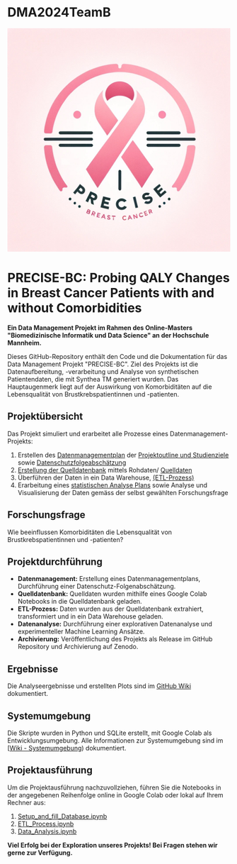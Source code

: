# DMA2024TeamB

![PRECISE-BC](/Daten/PRECISE-BC.jpg)


# PRECISE-BC: Probing QALY Changes in Breast Cancer Patients with and without Comorbidities

**Ein Data Management Projekt im Rahmen des Online-Masters "Biomedizinische Informatik und Data Science" an der Hochschule Mannheim.**

Dieses GitHub-Repository enthält den Code und die Dokumentation für das Data Management Projekt "PRECISE-BC". Ziel des Projekts ist die Datenaufbereitung, -verarbeitung und Analyse von synthetischen Patientendaten, die mit Synthea TM generiert wurden. Das Hauptaugenmerk liegt auf der Auswirkung von Komorbiditäten auf die Lebensqualität von Brustkrebspatientinnen und -patienten.

## Projektübersicht

Das Projekt simuliert und erarbeitet alle Prozesse eines Datenmanagement-Projekts:

1. Erstellen des [Datenmanagementplan](https://github.com/Fuenfgeld/DMA2024TeamB/wiki/Datenmanagementplan) der
[Projektoutline und Studienziele](https://github.com/Fuenfgeld/DMA2024TeamB/wiki/Projektoutline-und-Studienziele) sowie 
[Datenschutzfolgeabschätzung](https://github.com/Fuenfgeld/DMA2024TeamB/wiki/Datenschutzfolgeabsch%C3%A4tzung)
2. [Erstellung der Quelldatenbank](https://github.com/Fuenfgeld/DMA2024TeamB/wiki/Erstellung-Quelldatenbank) mittels Rohdaten/
[Quelldaten](https://github.com/Fuenfgeld/DMA2024TeamB/wiki/Quelldaten)
3. Überführen der Daten in ein Data Warehouse, [(ETL-Prozess)](https://github.com/Fuenfgeld/DMA2024TeamB/wiki/ETL%E2%80%90Prozess)
4. Erarbeitung eines [statistischen Analyse Plans](https://github.com/Fuenfgeld/DMA2024TeamB/wiki/Statistischer-Analyse-Plan) sowie Analyse und Visualisierung der Daten gemäss der selbst gewählten Forschungsfrage


## Forschungsfrage

Wie beeinflussen Komorbiditäten die Lebensqualität von Brustkrebspatientinnen und -patienten?

## Projektdurchführung

- **Datenmanagement:** Erstellung eines Datenmanagementplans, Durchführung einer Datenschutz-Folgenabschätzung.
- **Quelldatenbank:** Quelldaten wurden mithilfe eines Google Colab Notebooks in die Quelldatenbank geladen.
- **ETL-Prozess:** Daten wurden aus der Quelldatenbank extrahiert, transformiert und in ein Data Warehouse geladen.
- **Datenanalyse:** Durchführung einer explorativen Datenanalyse und experimenteller Machine Learning Ansätze.
- **Archivierung:** Veröffentlichung des Projekts als Release im GitHub Repository und Archivierung auf Zenodo.

## Ergebnisse

Die Analyseergebnisse und erstellten Plots sind im [GitHub Wiki](https://github.com/Fuenfgeld/DMA2024TeamB/wiki/Datenanalyse-und-Resultate) dokumentiert.

## Systemumgebung

Die Skripte wurden in Python und SQLite erstellt, mit Google Colab als Entwicklungsumgebung. Alle Informationen zur Systemumgebung sind im [[Wiki - Systemumgebung](https://github.com/Fuenfgeld/DMA2024TeamB/wiki/Systemumgebung)) dokumentiert.

## Projektausführung

Um die Projektausführung nachzuvollziehen, führen Sie die Notebooks in der angegebenen Reihenfolge online in Google Colab oder lokal auf Ihrem Rechner aus:

1. [Setup_and_fill_Database.ipynb](https://github.com/Fuenfgeld/DMA2024TeamB/blob/main/Code/teamb_import_csv_into_sql.ipynb)
2. [ETL_Process.ipynb](https://github.com/Fuenfgeld/DMA2024TeamB/blob/main/Code/Datawarehouse_TeamB_V2_20240204.ipynb)
3. [Data_Analysis.ipynb](https://github.com/Fuenfgeld/DMA2024TeamB/blob/main/Code/EDA_template_teamb.ipynb)

**Viel Erfolg bei der Exploration unseres Projekts! Bei Fragen stehen wir gerne zur Verfügung.**
